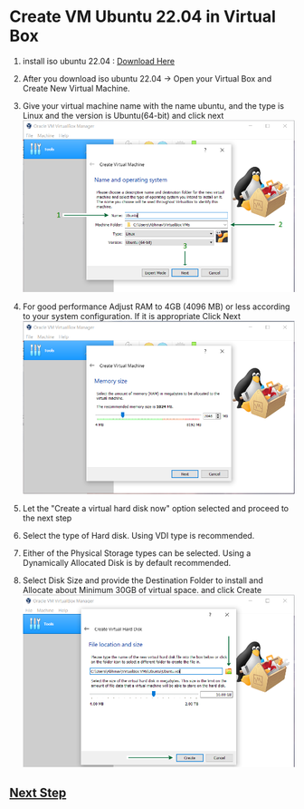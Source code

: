 # Create VM Ubuntu 22.04 in Virtual Box

1. install iso ubuntu 22.04 : <a href='https://releases.ubuntu.com/jammy/ubuntu-22.04.4-desktop-amd64.iso' target='_blank'>Download Here</a>

2. After you download iso ubuntu 22.04 -> Open your Virtual Box and Create New Virtual Machine.

3. Give your virtual machine name with the name ubuntu, and the type is Linux and the version is Ubuntu(64-bit) and click next
![virtualbox-1](img/vm/vm1.png)

4. For good performance Adjust RAM to 4GB (4096 MB) or less according to your system configuration. If it is appropriate Click Next
![virtualbox-2](img/vm/vm2.png)

5. Let the "Create a virtual hard disk now" option selected and proceed to the next step

6. Select the type of Hard disk. Using VDI type is recommended.

7. Either of the Physical Storage types can be selected. Using a Dynamically Allocated Disk is by default recommended.

8. Select Disk Size and provide the Destination Folder to install and Allocate about Minimum 30GB of virtual space. and click Create
![virtualbox-3](img/vm/vm3.png)

## <a href='https://github.com/geetoor-maven/pentaho/blob/master/START_UBUNTU.md'>Next Step</a>